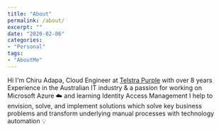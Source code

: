 ```yaml
---
title: "About"
permalink: /about/
excerpt: ""
date: "2020-02-06"
categories: 
- "Personal"
tags: 
- "AboutMe"
---
```

 Hi I'm Chiru Adapa, Cloud Engineer at [Telstra Purple][telstrapurple] with over 8 years Experience in the Australian IT industry & a passion for working on Microsoft Azure :cloud: and learning Identity Access Management I help to envision, solve, and implement solutions which solve key business problems and transform underlying manual processes with technology automation :bulb:

[telstrapurple]:https://www.telstra.com.au/business-enterprise/services/telstra-purple
[InfraEdifice]:https://infraedifice.com
[purple]:https://purple.telstra.com.au/blog